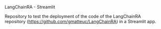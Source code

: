 LangChainRA - Streamlit

Repository to test the deployment of the code of the LangChainRA repository (https://github.com/gmatteuc/LangChainRA) in a Streamlit app.
